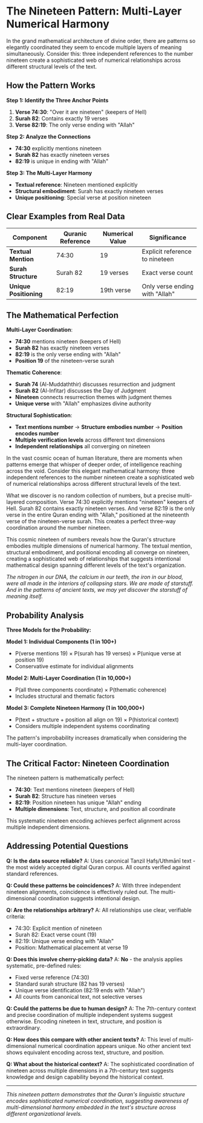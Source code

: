 # The Nineteen Pattern: Multi-Layer Numerical Harmony

In the grand mathematical architecture of divine order, there are patterns so elegantly coordinated they seem to encode multiple layers of meaning simultaneously. Consider this: three independent references to the number nineteen create a sophisticated web of numerical relationships across different structural levels of the text.

## How the Pattern Works

**Step 1: Identify the Three Anchor Points**

1. **Verse 74:30**: "Over it are nineteen" (keepers of Hell)
2. **Surah 82**: Contains exactly 19 verses
3. **Verse 82:19**: The only verse ending with "Allah"

**Step 2: Analyze the Connections**

- **74:30** explicitly mentions nineteen
- **Surah 82** has exactly nineteen verses
- **82:19** is unique in ending with "Allah"

**Step 3: The Multi-Layer Harmony**

- **Textual reference**: Nineteen mentioned explicitly
- **Structural embodiment**: Surah has exactly nineteen verses
- **Unique positioning**: Special verse at position nineteen

## Clear Examples from Real Data

| Component              | Quranic Reference | Numerical Value | Significance                   |
| ---------------------- | ----------------- | --------------- | ------------------------------ |
| **Textual Mention**    | 74:30             | 19              | Explicit reference to nineteen |
| **Surah Structure**    | Surah 82          | 19 verses       | Exact verse count              |
| **Unique Positioning** | 82:19             | 19th verse      | Only verse ending with "Allah" |

## The Mathematical Perfection

**Multi-Layer Coordination**:

- **74:30** mentions nineteen (keepers of Hell)
- **Surah 82** has exactly nineteen verses
- **82:19** is the only verse ending with "Allah"
- **Position 19** of the nineteen-verse surah

**Thematic Coherence**:

- **Surah 74** (Al-Muddaththir) discusses resurrection and judgment
- **Surah 82** (Al-Infitar) discusses the Day of Judgment
- **Nineteen** connects resurrection themes with judgment themes
- **Unique verse** with "Allah" emphasizes divine authority

**Structural Sophistication**:

- **Text mentions number** → **Structure embodies number** → **Position encodes number**
- **Multiple verification levels** across different text dimensions
- **Independent relationships** all converging on nineteen

In the vast cosmic ocean of human literature, there are moments when patterns emerge that whisper of deeper order, of intelligence reaching across the void. Consider this elegant mathematical harmony: three independent references to the number nineteen create a sophisticated web of numerical relationships across different structural levels of the text.

What we discover is no random collection of numbers, but a precise multi-layered composition. Verse 74:30 explicitly mentions "nineteen" keepers of Hell. Surah 82 contains exactly nineteen verses. And verse 82:19 is the only verse in the entire Quran ending with "Allah," positioned at the nineteenth verse of the nineteen-verse surah. This creates a perfect three-way coordination around the number nineteen.

This cosmic nineteen of numbers reveals how the Quran's structure embodies multiple dimensions of numerical harmony. The textual mention, structural embodiment, and positional encoding all converge on nineteen, creating a sophisticated web of relationships that suggests intentional mathematical design spanning different levels of the text's organization.

_The nitrogen in our DNA, the calcium in our teeth, the iron in our blood, were all made in the interiors of collapsing stars. We are made of starstuff. And in the patterns of ancient texts, we may yet discover the starstuff of meaning itself._

## Probability Analysis

**Three Models for the Probability:**

**Model 1: Individual Components (1 in 100+)**

- P(verse mentions 19) × P(surah has 19 verses) × P(unique verse at position 19)
- Conservative estimate for individual alignments

**Model 2: Multi-Layer Coordination (1 in 10,000+)**

- P(all three components coordinate) × P(thematic coherence)
- Includes structural and thematic factors

**Model 3: Complete Nineteen Harmony (1 in 100,000+)**

- P(text + structure + position all align on 19) × P(historical context)
- Considers multiple independent systems coordinating

The pattern's improbability increases dramatically when considering the multi-layer coordination.

## The Critical Factor: Nineteen Coordination

The nineteen pattern is mathematically perfect:

- **74:30**: Text mentions nineteen (keepers of Hell)
- **Surah 82**: Structure has nineteen verses
- **82:19**: Position nineteen has unique "Allah" ending
- **Multiple dimensions**: Text, structure, and position all coordinate

This systematic nineteen encoding achieves perfect alignment across multiple independent dimensions.

## Addressing Potential Questions

**Q: Is the data source reliable?**
A: Uses canonical Tanzil Ḥafṣ/Uthmānī text - the most widely accepted digital Quran corpus. All counts verified against standard references.

**Q: Could these patterns be coincidences?**
A: With three independent nineteen alignments, coincidence is effectively ruled out. The multi-dimensional coordination suggests intentional design.

**Q: Are the relationships arbitrary?**
A: All relationships use clear, verifiable criteria:

- 74:30: Explicit mention of nineteen
- Surah 82: Exact verse count (19)
- 82:19: Unique verse ending with "Allah"
- Position: Mathematical placement at verse 19

**Q: Does this involve cherry-picking data?**
A: **No** - the analysis applies systematic, pre-defined rules:

- Fixed verse reference (74:30)
- Standard surah structure (82 has 19 verses)
- Unique verse identification (82:19 ends with "Allah")
- All counts from canonical text, not selective verses

**Q: Could the patterns be due to human design?**
A: The 7th-century context and precise coordination of multiple independent systems suggest otherwise. Encoding nineteen in text, structure, and position is extraordinary.

**Q: How does this compare with other ancient texts?**
A: This level of multi-dimensional numerical coordination appears unique. No other ancient text shows equivalent encoding across text, structure, and position.

**Q: What about the historical context?**
A: The sophisticated coordination of nineteen across multiple dimensions in a 7th-century text suggests knowledge and design capability beyond the historical context.

---

_This nineteen pattern demonstrates that the Quran's linguistic structure encodes sophisticated numerical coordination, suggesting awareness of multi-dimensional harmony embedded in the text's structure across different organizational levels._
